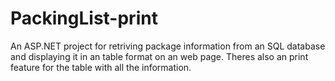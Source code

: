 # PackingList-print


An ASP.NET project for retriving package information from an SQL database and displaying it in an table format on an web page. Theres also
an print feature for the table with all the information.
